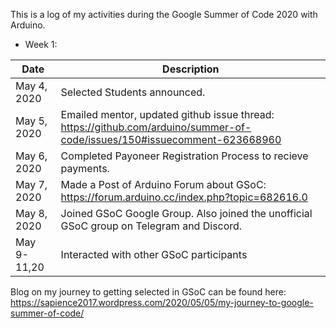 This is a log of my activities during the Google Summer of Code 2020 with Arduino.

 * Week 1:

| Date | Description|
|------|------------|
| May 4, 2020|    Selected Students announced. |
|May 5, 2020 |  Emailed mentor, updated github issue thread: https://github.com/arduino/summer-of-code/issues/150#issuecomment-623668960 |
|May 6, 2020 |   Completed Payoneer Registration Process to recieve payments. |
|May 7, 2020 |   Made a Post of Arduino Forum about GSoC: https://forum.arduino.cc/index.php?topic=682616.0 |
|May 8, 2020 |   Joined GSoC Google Group. Also joined the unofficial GSoC group on Telegram and Discord.|
|May 9-11,20 |   Interacted with other GSoC participants|

Blog on my journey to getting selected in GSoC can be found here: https://sapience2017.wordpress.com/2020/05/05/my-journey-to-google-summer-of-code/ 
